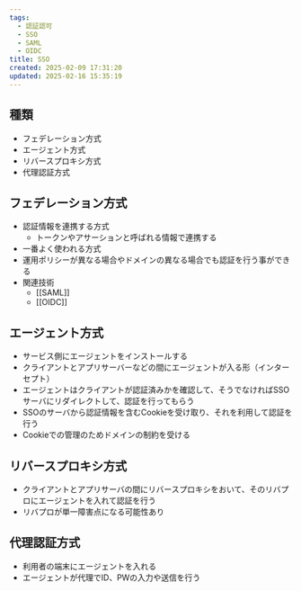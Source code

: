 ```yaml
---
tags:
  - 認証認可
  - SSO
  - SAML
  - OIDC
title: SSO
created: 2025-02-09 17:31:20
updated: 2025-02-16 15:35:19
---
```

## 種類
- フェデレーション方式
- エージェント方式
- リバースプロキシ方式
- 代理認証方式

## フェデレーション方式
- 認証情報を連携する方式
	- トークンやアサーションと呼ばれる情報で連携する
- 一番よく使われる方式
- 運用ポリシーが異なる場合やドメインの異なる場合でも認証を行う事ができる
- 関連技術
	- [[SAML]]
	- [[OIDC]]

## エージェント方式
- サービス側にエージェントをインストールする
- クライアントとアプリサーバーなどの間にエージェントが入る形（インターセプト）
- エージェントはクライアントが認証済みかを確認して、そうでなければSSOサーバにリダイレクトして、認証を行ってもらう
- SSOのサーバから認証情報を含むCookieを受け取り、それを利用して認証を行う
- Cookieでの管理のためドメインの制約を受ける

## リバースプロキシ方式
- クライアントとアプリサーバの間にリバースプロキシをおいて、そのリバプロにエージェントを入れて認証を行う
- リバプロが単一障害点になる可能性あり

## 代理認証方式
- 利用者の端末にエージェントを入れる
- エージェントが代理でID、PWの入力や送信を行う